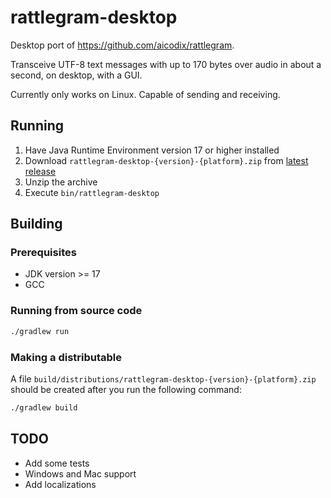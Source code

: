# rattlegram-desktop

Desktop port of https://github.com/aicodix/rattlegram.

Transceive UTF-8 text messages with up to 170 bytes over audio in about a second, on desktop, with a GUI.

Currently only works on Linux. Capable of sending and receiving.

## Running
1. Have Java Runtime Environment version 17 or higher installed
2. Download `rattlegram-desktop-{version}-{platform}.zip` from [latest release](https://github.com/observant-sun/rattlegram-desktop/releases/latest)
3. Unzip the archive
4. Execute `bin/rattlegram-desktop`

## Building

### Prerequisites
* JDK version >= 17
* GCC

[//]: # (  * On Windows, use mingw-w64 &#40;[installation guide]&#40;https://code.visualstudio.com/docs/cpp/config-mingw&#41;&#41; )

### Running from source code
```bash
./gradlew run
```

### Making a distributable
A file `build/distributions/rattlegram-desktop-{version}-{platform}.zip` should be created after you run the following command:
```bash
./gradlew build
```

## TODO
* Add some tests
* Windows and Mac support
* Add localizations